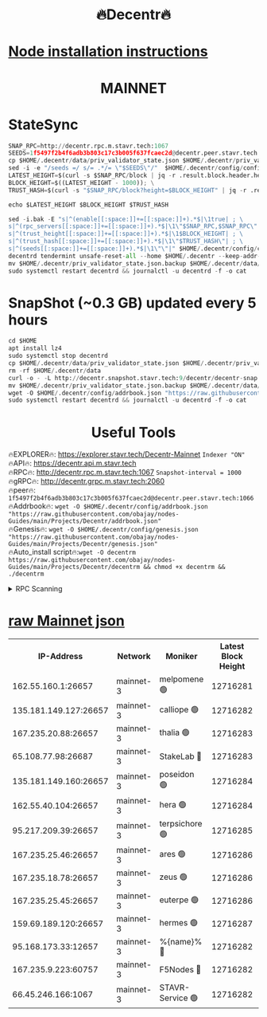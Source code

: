 <h1 align="center"> 🔥Decentr🔥</h1>

[Node installation instructions](https://github.com/obajay/nodes-Guides/tree/main/Projects/Decentr)
=
<h1 align="center"> MAINNET</h1>

# StateSync
```python
SNAP_RPC=http://decentr.rpc.m.stavr.tech:1067
SEEDS=1f5497f2b4f6adb3b803c17c3b005f637fcaec2d@decentr.peer.stavr.tech:1066
cp $HOME/.decentr/data/priv_validator_state.json $HOME/.decentr/priv_validator_state.json.backup
sed -i -e "/seeds =/ s/= .*/= \"$SEEDS\"/"  $HOME/.decentr/config/config.toml
LATEST_HEIGHT=$(curl -s $SNAP_RPC/block | jq -r .result.block.header.height); \
BLOCK_HEIGHT=$((LATEST_HEIGHT - 1000)); \
TRUST_HASH=$(curl -s "$SNAP_RPC/block?height=$BLOCK_HEIGHT" | jq -r .result.block_id.hash)

echo $LATEST_HEIGHT $BLOCK_HEIGHT $TRUST_HASH

sed -i.bak -E "s|^(enable[[:space:]]+=[[:space:]]+).*$|\1true| ; \
s|^(rpc_servers[[:space:]]+=[[:space:]]+).*$|\1\"$SNAP_RPC,$SNAP_RPC\"| ; \
s|^(trust_height[[:space:]]+=[[:space:]]+).*$|\1$BLOCK_HEIGHT| ; \
s|^(trust_hash[[:space:]]+=[[:space:]]+).*$|\1\"$TRUST_HASH\"| ; \
s|^(seeds[[:space:]]+=[[:space:]]+).*$|\1\"\"|" $HOME/.decentr/config/config.toml
decentrd tendermint unsafe-reset-all --home $HOME/.decentr --keep-addr-book
mv $HOME/.decentr/priv_validator_state.json.backup $HOME/.decentr/data/priv_validator_state.json
sudo systemctl restart decentrd && journalctl -u decentrd -f -o cat
```
# SnapShot (~0.3 GB) updated every 5 hours
```python
cd $HOME
apt install lz4
sudo systemctl stop decentrd
cp $HOME/.decentr/data/priv_validator_state.json $HOME/.decentr/priv_validator_state.json.backup
rm -rf $HOME/.decentr/data
curl -o - -L http://decentr.snapshot.stavr.tech:9/decentr/decentr-snap.tar.lz4 | lz4 -c -d - | tar -x -C $HOME/.decentr --strip-components 2
mv $HOME/.decentr/priv_validator_state.json.backup $HOME/.decentr/data/priv_validator_state.json
wget -O $HOME/.decentr/config/addrbook.json "https://raw.githubusercontent.com/obajay/nodes-Guides/main/Projects/Decentr/addrbook.json"
sudo systemctl restart decentrd && journalctl -u decentrd -f -o cat
```

 <h1 align="center"> Useful Tools</h1>

🔥EXPLORER🔥:     https://explorer.stavr.tech/Decentr-Mainnet        `Indexer "ON"` \
🔥API🔥:          https://decentr.api.m.stavr.tech \
🔥RPC🔥:          http://decentr.rpc.m.stavr.tech:1067              `Snapshot-interval = 1000` \
🔥gRPC🔥:         http://decentr.grpc.m.stavr.tech:2060 \
🔥peer🔥:         `1f5497f2b4f6adb3b803c17c3b005f637fcaec2d@decentr.peer.stavr.tech:1066` \
🔥Addrbook🔥:  `wget -O $HOME/.decentr/config/addrbook.json "https://raw.githubusercontent.com/obajay/nodes-Guides/main/Projects/Decentr/addrbook.json"` \
🔥Genesis🔥:  `wget -O $HOME/.decentr/config/genesis.json "https://raw.githubusercontent.com/obajay/nodes-Guides/main/Projects/Decentr/genesis.json"` \
🔥Auto_install script🔥:`wget -O decentrm https://raw.githubusercontent.com/obajay/nodes-Guides/main/Projects/Decentr/decentrm && chmod +x decentrm && ./decentrm`

<details>
<summary>RPC Scanning</summary>

<h2 align="center"> We scan nodes in real time every 4 hours. And we provide the final result of RPC endpoints.
We cannot influence the operation of these nodes in any way. </h2>


```python
If Voting Power is higher than 0 --> then the Node is a validator of the network and may be subject to attack and be a potential threat to the chain.
```
```python
We marked such validators with a red symbol
```

</details>

[raw Mainnet json](https://rpc-check.decentrm.stavr.tech/decentrm/rpc-decentrm-result.json)
=



<table><tr><th>IP-Address</th><th>Network</th><th>Moniker</th><th>Latest Block Height</th><th>Earliest Block Height</th><th>Catching Up</th><th>Tx Index</th><th>Voting Power</th><th>Scan Time</th></tr><tr><td>162.55.160.1:26657</td><td>mainnet-3</td><td>melpomene 🟢</td><td>12716281</td><td>1688950</td><td>False</td><td>on</td><td>0</td><td>2024-02-03T03:06:40.584229608UTC</td></tr><tr><td>135.181.149.127:26657</td><td>mainnet-3</td><td>calliope 🟢</td><td>12716282</td><td>1688950</td><td>False</td><td>on</td><td>0</td><td>2024-02-03T03:06:42.946857905UTC</td></tr><tr><td>167.235.20.88:26657</td><td>mainnet-3</td><td>thalia 🟢</td><td>12716283</td><td>1688950</td><td>False</td><td>on</td><td>0</td><td>2024-02-03T03:06:49.124746754UTC</td></tr><tr><td>65.108.77.98:26687</td><td>mainnet-3</td><td>StakeLab 🔴</td><td>12716283</td><td>1688950</td><td>False</td><td>on</td><td>5656620</td><td>2024-02-03T03:06:49.477907166UTC</td></tr><tr><td>135.181.149.160:26657</td><td>mainnet-3</td><td>poseidon 🟢</td><td>12716284</td><td>1688950</td><td>False</td><td>on</td><td>0</td><td>2024-02-03T03:06:54.253507169UTC</td></tr><tr><td>162.55.40.104:26657</td><td>mainnet-3</td><td>hera 🟢</td><td>12716284</td><td>1688950</td><td>False</td><td>on</td><td>0</td><td>2024-02-03T03:06:56.517163458UTC</td></tr><tr><td>95.217.209.39:26657</td><td>mainnet-3</td><td>terpsichore 🟢</td><td>12716285</td><td>1688950</td><td>False</td><td>on</td><td>0</td><td>2024-02-03T03:07:03.081423976UTC</td></tr><tr><td>167.235.25.46:26657</td><td>mainnet-3</td><td>ares 🟢</td><td>12716286</td><td>1688950</td><td>False</td><td>on</td><td>0</td><td>2024-02-03T03:07:05.444408760UTC</td></tr><tr><td>167.235.18.78:26657</td><td>mainnet-3</td><td>zeus 🟢</td><td>12716286</td><td>1688950</td><td>False</td><td>on</td><td>0</td><td>2024-02-03T03:07:07.708549847UTC</td></tr><tr><td>167.235.25.45:26657</td><td>mainnet-3</td><td>euterpe 🟢</td><td>12716286</td><td>1688950</td><td>False</td><td>on</td><td>0</td><td>2024-02-03T03:07:07.954600447UTC</td></tr><tr><td>159.69.189.120:26657</td><td>mainnet-3</td><td>hermes 🟢</td><td>12716287</td><td>1688950</td><td>False</td><td>on</td><td>0</td><td>2024-02-03T03:07:10.313315979UTC</td></tr><tr><td>95.168.173.33:12657</td><td>mainnet-3</td><td>%{name}% 🔴</td><td>12716282</td><td>8964001</td><td>False</td><td>on</td><td>4263012</td><td>2024-02-03T03:06:44.254068695UTC</td></tr><tr><td>167.235.9.223:60757</td><td>mainnet-3</td><td>F5Nodes 🔴</td><td>12716282</td><td>12380001</td><td>False</td><td>off</td><td>562</td><td>2024-02-03T03:06:44.630927800UTC</td></tr><tr><td>66.45.246.166:1067</td><td>mainnet-3</td><td>STAVR-Service 🟢</td><td>12716282</td><td>12713001</td><td>False</td><td>on</td><td>0</td><td>2024-02-03T03:06:43.541333559UTC</td></tr></table>